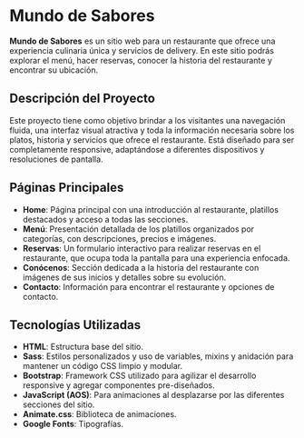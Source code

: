 # Mundo de Sabores

**Mundo de Sabores** es un sitio web para un restaurante que ofrece una experiencia culinaria única y servicios de delivery. En este sitio podrás explorar el menú, hacer reservas, conocer la historia del restaurante y encontrar su ubicación.

## Descripción del Proyecto

Este proyecto tiene como objetivo brindar a los visitantes una navegación fluida, una interfaz visual atractiva y toda la información necesaria sobre los platos, historia y servicios que ofrece el restaurante. Está diseñado para ser completamente responsive, adaptándose a diferentes dispositivos y resoluciones de pantalla.

## Páginas Principales

- **Home**: Página principal con una introducción al restaurante, platillos destacados y acceso a todas las secciones.
- **Menú**: Presentación detallada de los platillos organizados por categorías, con descripciones, precios e imágenes.
- **Reservas**: Un formulario interactivo para realizar reservas en el restaurante, que ocupa toda la pantalla para una experiencia enfocada.
- **Conócenos**: Sección dedicada a la historia del restaurante con imágenes de sus inicios y detalles sobre su evolución.
- **Contacto**: Información para encontrar el restaurante y opciones de contacto.

## Tecnologías Utilizadas

- **HTML**: Estructura base del sitio.
- **Sass**: Estilos personalizados y uso de variables, mixins y anidación para mantener un código CSS limpio y modular.
- **Bootstrap**: Framework CSS utilizado para agilizar el desarrollo responsive y agregar componentes pre-diseñados.
- **JavaScript (AOS)**: Para animaciones al desplazarse por las diferentes secciones del sitio.
- **Animate.css**: Biblioteca de animaciones.
- **Google Fonts**: Tipografías.